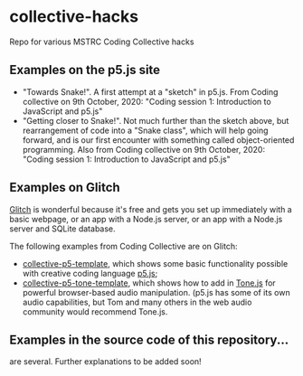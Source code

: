 # collective-hacks
Repo for various MSTRC Coding Collective hacks

## Examples on the p5.js site

* "Towards Snake!". A first attempt at a "sketch" in p5.js. From Coding collective on 9th October, 2020: "Coding session 1: Introduction to JavaScript and p5.js"
* "Getting closer to Snake!". Not much further than the sketch above, but rearrangement of code into a "Snake class", which will help going forward, and is our first encounter with something called object-oriented programming. Also from Coding collective on 9th October, 2020: "Coding session 1: Introduction to JavaScript and p5.js"

## Examples on Glitch
[Glitch](https://glitch.com/) is wonderful because it's free and gets you set up immediately with a basic webpage, or an app with a Node.js server, or an app with a Node.js server and SQLite database.

The following examples from Coding Collective are on Glitch:

* [collective-p5-template](https://glitch.com/~collective-p5-template), which shows some basic functionality possible with creative coding language [p5.js](https://p5js.org/reference/);
* [collective-p5-tone-template](https://glitch.com/~collective-p5-tone-template), which shows how to add in [Tone.js](https://tonejs.github.io/) for powerful browser-based audio manipulation. (p5.js has some of its own audio capabilities, but Tom and many others in the web audio community would recommend Tone.js.

## Examples in the source code of this repository...
are several. Further explanations to be added soon!

